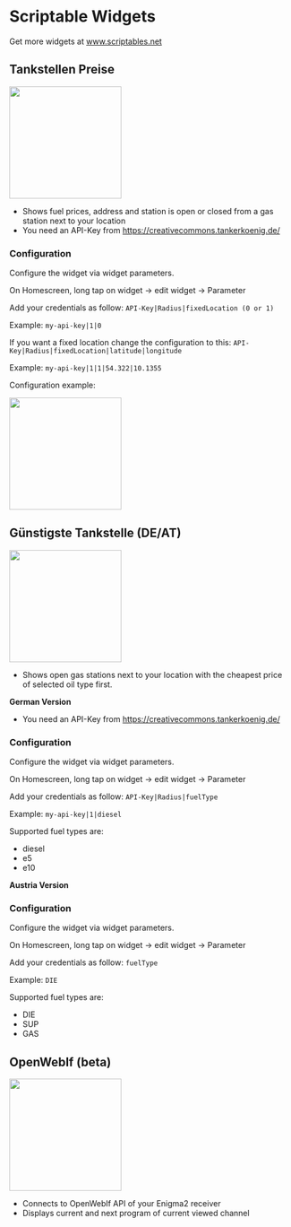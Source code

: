 
# Scriptable Widgets

  

Get more widgets at www.scriptables.net

  

## Tankstellen Preise
<img height="200px" src="https://raw.githubusercontent.com/Necriso/ScriptableWidgets/main/images/tankstellenpreise.png" />

- Shows fuel prices, address and station is open or closed from a gas station next to your location
- You need an API-Key from https://creativecommons.tankerkoenig.de/

### Configuration

Configure the widget via widget parameters.

On Homescreen, long tap on widget -> edit widget -> Parameter

Add your credentials as follow:
`API-Key|Radius|fixedLocation (0 or 1)`

Example: `my-api-key|1|0`


If you want a fixed location change the configuration to this:
`API-Key|Radius|fixedLocation|latitude|longitude`

Example: `my-api-key|1|1|54.322|10.1355`

Configuration example:

<img  height="200px" src="https://raw.githubusercontent.com/Necriso/ScriptableWidgets/main/images/tankstellenpreise-config.png"  />

## Günstigste Tankstelle (DE/AT)
<img height="200px" src="https://raw.githubusercontent.com/Necriso/ScriptableWidgets/main/images/guenstigetankstelle_dark.png" />

- Shows open gas stations next to your location with the cheapest price of selected oil type first.

**German Version**
- You need an API-Key from https://creativecommons.tankerkoenig.de/

### Configuration

Configure the widget via widget parameters.

On Homescreen, long tap on widget -> edit widget -> Parameter

Add your credentials as follow:
`API-Key|Radius|fuelType`

Example: `my-api-key|1|diesel`

Supported fuel types are:
- diesel
- e5
- e10

**Austria Version**

### Configuration

Configure the widget via widget parameters.

On Homescreen, long tap on widget -> edit widget -> Parameter

Add your credentials as follow:
`fuelType`

Example: `DIE`

Supported fuel types are:
- DIE
- SUP
- GAS

## OpenWebIf (beta)
  
<img  height="200px" src="https://raw.githubusercontent.com/Necriso/ScriptableWidgets/main/images/openwebif.png"  />


- Connects to OpenWebIf API of your Enigma2 receiver
- Displays current and next program of current viewed channel
